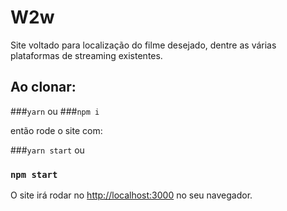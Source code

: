 # W2w

Site voltado para localização do filme desejado, dentre as várias plataformas de streaming existentes.

## Ao clonar:

###`yarn`
ou
###`npm i`

então rode o site com:

###`yarn start`
ou
### `npm start`

O site irá rodar no [http://localhost:3000](http://localhost:3000) no seu navegador.
